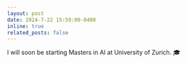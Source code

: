 ```yaml
---
layout: post
date: 2024-7-22 15:59:00-0400
inline: true
related_posts: false
---
```


I will soon be starting Masters in AI at University of Zurich. :mortar_board:
